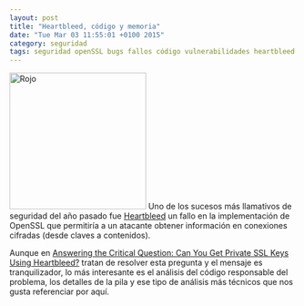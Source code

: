 ```yaml
---
layout: post
title: "Heartbleed, código y memoria"
date: "Tue Mar 03 11:55:01 +0100 2015"
category: seguridad
tags: seguridad openSSL bugs fallos código vulnerabilidades heartbleed 
---
```



<a href="https://500px.com/photo/80594251/el-bol%C3%ADgrafo-que-se-negaba-a-volver-de-las-vacaciones-by-fernando-tricas" title="Manos manchadas"><img src="https://drscdn.500px.org/photo/80594251/w=280_h=280/5764bd9ad1598183c6287ad8ad2975cb?v=0" width="240"  alt="Rojo"></a> 
Uno de los sucesos más llamativos de seguridad del año pasado fue [Heartbleed](http://heartbleed.com/) un fallo en la implementación de OpenSSL que permitiría a un atacante obtener información en conexiones cifradas (desde claves a contenidos). 

Aunque en [Answering the Critical Question: Can You Get Private SSL Keys Using Heartbleed?](https://blog.cloudflare.com/answering-the-critical-question-can-you-get-private-ssl-keys-using-heartbleed/) tratan de resolver esta pregunta y el mensaje es tranquilizador, lo más interesante es el análisis del código responsable del problema, los detalles de la pila y ese tipo de análisis más técnicos que nos gusta referenciar por aquí.
